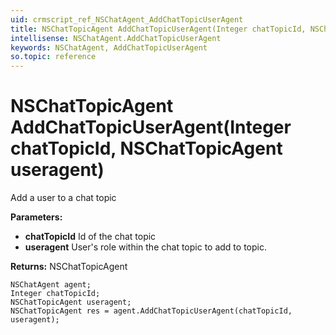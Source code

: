 ```yaml
---
uid: crmscript_ref_NSChatAgent_AddChatTopicUserAgent
title: NSChatTopicAgent AddChatTopicUserAgent(Integer chatTopicId, NSChatTopicAgent useragent)
intellisense: NSChatAgent.AddChatTopicUserAgent
keywords: NSChatAgent, AddChatTopicUserAgent
so.topic: reference
---
```


# NSChatTopicAgent AddChatTopicUserAgent(Integer chatTopicId, NSChatTopicAgent useragent)

Add a user to a chat topic

**Parameters:**
 - **chatTopicId** Id of the chat topic
 - **useragent** User's role within the chat topic to add to topic.

**Returns:** NSChatTopicAgent

```crmscript
NSChatAgent agent;
Integer chatTopicId;
NSChatTopicAgent useragent;
NSChatTopicAgent res = agent.AddChatTopicUserAgent(chatTopicId, useragent);
```

